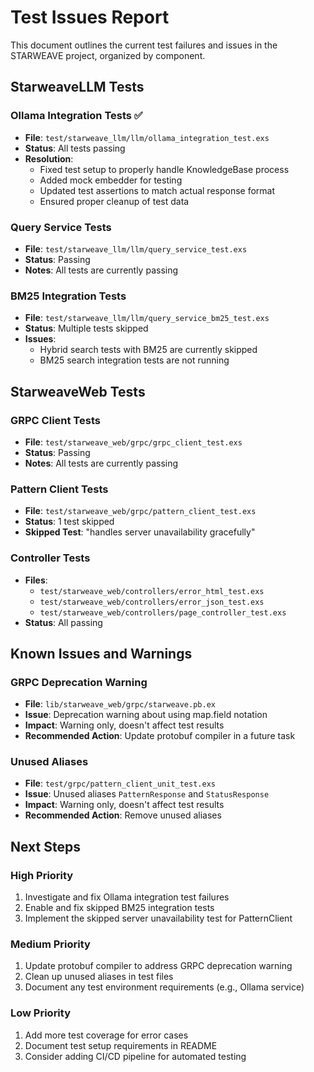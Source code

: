 # Test Issues Report

This document outlines the current test failures and issues in the STARWEAVE project, organized by component.

## StarweaveLLM Tests

### Ollama Integration Tests ✅
- **File**: `test/starweave_llm/llm/ollama_integration_test.exs`
- **Status**: All tests passing
- **Resolution**:
  - Fixed test setup to properly handle KnowledgeBase process
  - Added mock embedder for testing
  - Updated test assertions to match actual response format
  - Ensured proper cleanup of test data

### Query Service Tests
- **File**: `test/starweave_llm/llm/query_service_test.exs`
- **Status**: Passing
- **Notes**: All tests are currently passing

### BM25 Integration Tests
- **File**: `test/starweave_llm/llm/query_service_bm25_test.exs`
- **Status**: Multiple tests skipped
- **Issues**:
  - Hybrid search tests with BM25 are currently skipped
  - BM25 search integration tests are not running

## StarweaveWeb Tests

### GRPC Client Tests
- **File**: `test/starweave_web/grpc/grpc_client_test.exs`
- **Status**: Passing
- **Notes**: All tests are currently passing

### Pattern Client Tests
- **File**: `test/starweave_web/grpc/pattern_client_test.exs`
- **Status**: 1 test skipped
- **Skipped Test**: "handles server unavailability gracefully"

### Controller Tests
- **Files**:
  - `test/starweave_web/controllers/error_html_test.exs`
  - `test/starweave_web/controllers/error_json_test.exs`
  - `test/starweave_web/controllers/page_controller_test.exs`
- **Status**: All passing

## Known Issues and Warnings

### GRPC Deprecation Warning
- **File**: `lib/starweave_web/grpc/starweave.pb.ex`
- **Issue**: Deprecation warning about using map.field notation
- **Impact**: Warning only, doesn't affect test results
- **Recommended Action**: Update protobuf compiler in a future task

### Unused Aliases
- **File**: `test/grpc/pattern_client_unit_test.exs`
- **Issue**: Unused aliases `PatternResponse` and `StatusResponse`
- **Impact**: Warning only, doesn't affect test results
- **Recommended Action**: Remove unused aliases

## Next Steps

### High Priority
1. Investigate and fix Ollama integration test failures
2. Enable and fix skipped BM25 integration tests
3. Implement the skipped server unavailability test for PatternClient

### Medium Priority
1. Update protobuf compiler to address GRPC deprecation warning
2. Clean up unused aliases in test files
3. Document any test environment requirements (e.g., Ollama service)

### Low Priority
1. Add more test coverage for error cases
2. Document test setup requirements in README
3. Consider adding CI/CD pipeline for automated testing
